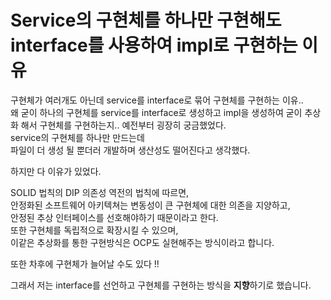 # Service의 구현체를 하나만 구현해도 interface를 사용하여 impl로 구현하는 이유

구현체가 여러개도 아닌데 service를 interface로 묶어 구현체를 구현하는 이유..  
왜 굳이 하나의 구현체를 service를 interface로 생성하고 impl을 생성하여 굳이 추상화 해서 구현체를 구현하는지.. 
예전부터 굉장히 궁금했었다.  
service의 구현체를 하나만 만드는데   
파일이 더 생성 될 뿐더러 개발하며 생산성도 떨어진다고 생각했다.  

하지만 다 이유가 있었다.  

SOLID 법칙의 DIP 의존성 역전의 법칙에 따르면,  
안정화된 소프트웨어 아키텍쳐는 변동성이 큰 구현체에 대한 의존을 지양하고,  
안정된 추상 인터페이스를 선호해야하기 때문이라고 한다.  
또한 구현체를 독립적으로 확장시킬 수 있으며,  
이같은 추상화를 통한 구현방식은 OCP도 실현해주는 방식이라고 합니다.

또한 차후에 구현체가 늘어날 수도 있다 !!

그래서 저는 interface를 선언하고 구현체를 구현하는 방식을 **지향**하기로 했습니다.